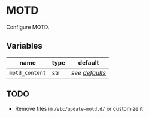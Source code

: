 # MOTD

Configure MOTD.

## Variables

| name           | type | default                               |
| -------------- | ---- | ------------------------------------- |
| `motd_content` | str  | _see [defaults](./defaults/main.yml)_ |

## TODO

-   Remove files in `/etc/update-motd.d/` or customize it
